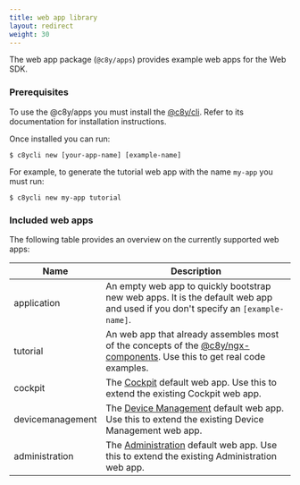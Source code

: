 ```yaml
---
title: web app library
layout: redirect
weight: 30
---
```



The web app package (`@c8y/apps`) provides example web apps for the Web SDK.

### Prerequisites

To use the @c8y/apps you must install the [@c8y/cli](/web/development-tools/#c8y-cli). Refer to its documentation for installation instructions.

Once installed you can run:

```
$ c8ycli new [your-app-name] [example-name]
```

For example, to generate the tutorial web app with the name `my-app` you must run:

```
$ c8ycli new my-app tutorial
```

### Included web apps

The following table provides an overview on the currently supported web apps:

<table>
<col style="width:20%">
<col style="width:80%">
<thead>
<tr>
<th>Name</th>
<th>Description</th>
</tr>
</thead>
<tbody>
<tr>
<td>application</td>
<td>An empty web app to quickly bootstrap new web apps. It is the default web app and used if you don't specify an <code>[example-name]</code>.</td>
</tr>
<tr>
<td>tutorial</td>
<td>An web app that already assembles most of the concepts of the <a href="/web/libraries/#component">@c8y/ngx-components</a>. Use this to get real code examples.</td>
</tr>
<tr>
<td>cockpit</td>
<td>The <a href="/users-guide/cockpit/">Cockpit</a> default web app. Use this to extend the existing Cockpit web app.</td>
</tr>
<tr>
<td>devicemanagement</td>
<td>The <a href="/users-guide/device-management/">Device Management</a> default web app. Use this to extend the existing Device Management web app.</td>
</tr>
<tr>
<td>administration</td>
<td>The <a href="/users-guide/administration/">Administration</a> default web app. Use this to extend the existing Administration web app.</td>
</tr>
</tbody>
</table>
